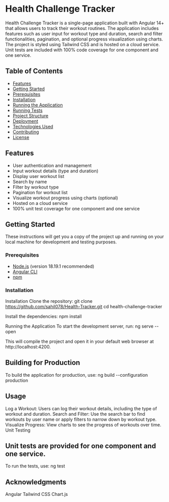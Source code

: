 # Health Challenge Tracker

Health Challenge Tracker is a single-page application built with Angular 14+ that allows users to track their workout routines. The application includes features such as user input for workout type and duration, search and filter functionalities, pagination, and optional progress visualization using charts. The project is styled using Tailwind CSS and is hosted on a cloud service. Unit tests are included with 100% code coverage for one component and one service.

## Table of Contents
- [Features](#features)
- [Getting Started](#getting-started)
- [Prerequisites](#prerequisites)
- [Installation](#installation)
- [Running the Application](#running-the-application)
- [Running Tests](#running-tests)
- [Project Structure](#project-structure)
- [Deployment](#deployment)
- [Technologies Used](#technologies-used)
- [Contributing](#contributing)
- [License](#license)

## Features
- User authentication and management
- Input workout details (type and duration)
- Display user workout list
- Search by name
- Filter by workout type
- Pagination for workout list
- Visualize workout progress using charts (optional)
- Hosted on a cloud service
- 100% unit test coverage for one component and one service

## Getting Started
These instructions will get you a copy of the project up and running on your local machine for development and testing purposes.

### Prerequisites
- [Node.js](https://nodejs.org/) (version 18.19.1 recommended)
- [Angular CLI](https://angular.io/cli)
- [npm](https://www.npmjs.com/)

### Installation
Installation
Clone the repository:
git clone https://github.com/sahil078/Health-Tracker.git
cd health-challenge-tracker

Install the dependencies:
npm install

Running the Application
To start the development server, run:
ng serve --open

This will compile the project and open it in your default web browser at http://localhost:4200.

## Building for Production
To build the application for production, use:
ng build --configuration production


## Usage
Log a Workout: Users can log their workout details, including the type of workout and duration.
Search and Filter: Use the search bar to find workouts by user name or apply filters to narrow down by workout type.
Visualize Progress: View charts to see the progress of workouts over time.
Unit Testing


## Unit tests are provided for one component and one service. 
To run the tests, use:
ng test

## Acknowledgments
Angular
Tailwind CSS
Chart.js
